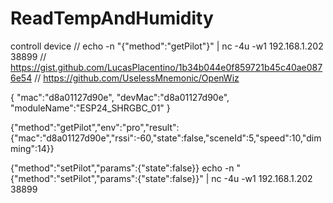 # ReadTempAndHumidity

controll device
// echo -n "{\"method\":\"getPilot\"}" | nc -4u -w1 192.168.1.202 38899
// https://gist.github.com/LucasPlacentino/1b34b044e0f859721b45c40ae0876e54
// https://github.com/UselessMnemonic/OpenWiz


{
"mac":"d8a01127d90e",
"devMac":"d8a01127d90e",
"moduleName":"ESP24_SHRGBC_01"
}


{"method":"getPilot","env":"pro","result":{"mac":"d8a01127d90e","rssi":-60,"state":false,"sceneId":5,"speed":10,"dimming":14}}


{\"method\":\"setPilot\",\"params\":{\"state\":false}}
echo -n "{\"method\":\"setPilot\",\"params\":{\"state\":false}}" | nc -4u -w1 192.168.1.202 38899
